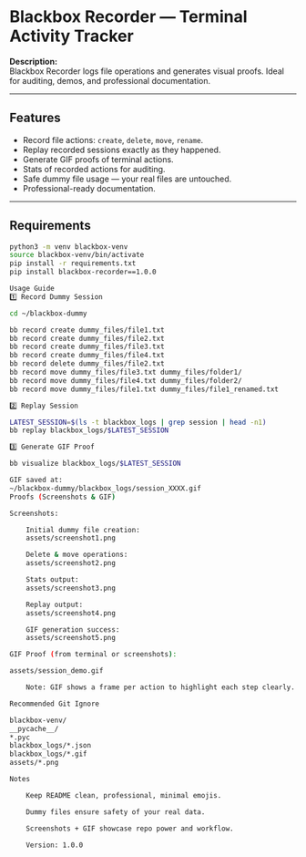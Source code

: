 # Blackbox Recorder — Terminal Activity Tracker

**Description:**  
Blackbox Recorder logs file operations and generates visual proofs. Ideal for auditing, demos, and professional documentation.

---

## Features

- Record file actions: `create`, `delete`, `move`, `rename`.
- Replay recorded sessions exactly as they happened.
- Generate GIF proofs of terminal actions.
- Stats of recorded actions for auditing.
- Safe dummy file usage — your real files are untouched.
- Professional-ready documentation.

---

## Requirements

```bash
python3 -m venv blackbox-venv
source blackbox-venv/bin/activate
pip install -r requirements.txt
pip install blackbox-recorder==1.0.0

Usage Guide
1️⃣ Record Dummy Session

cd ~/blackbox-dummy

bb record create dummy_files/file1.txt
bb record create dummy_files/file2.txt
bb record create dummy_files/file3.txt
bb record create dummy_files/file4.txt
bb record delete dummy_files/file2.txt
bb record move dummy_files/file3.txt dummy_files/folder1/
bb record move dummy_files/file4.txt dummy_files/folder2/
bb record move dummy_files/file1.txt dummy_files/file1_renamed.txt

2️⃣ Replay Session

LATEST_SESSION=$(ls -t blackbox_logs | grep session | head -n1)
bb replay blackbox_logs/$LATEST_SESSION

3️⃣ Generate GIF Proof

bb visualize blackbox_logs/$LATEST_SESSION

GIF saved at:
~/blackbox-dummy/blackbox_logs/session_XXXX.gif
Proofs (Screenshots & GIF)

Screenshots:

    Initial dummy file creation:
    assets/screenshot1.png

    Delete & move operations:
    assets/screenshot2.png

    Stats output:
    assets/screenshot3.png

    Replay output:
    assets/screenshot4.png

    GIF generation success:
    assets/screenshot5.png

GIF Proof (from terminal or screenshots):

assets/session_demo.gif

    Note: GIF shows a frame per action to highlight each step clearly.

Recommended Git Ignore

blackbox-venv/
__pycache__/
*.pyc
blackbox_logs/*.json
blackbox_logs/*.gif
assets/*.png

Notes

    Keep README clean, professional, minimal emojis.

    Dummy files ensure safety of your real data.

    Screenshots + GIF showcase repo power and workflow.

    Version: 1.0.0
